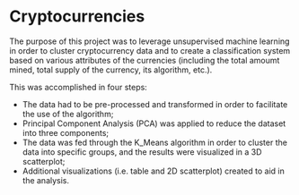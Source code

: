 # Cryptocurrencies

The purpose of this project was to leverage unsupervised machine learning in order to cluster cryptocurrency data and to create a classification system based on various attributes of the currencies (including the total amoumt mined, total supply of the currency, its algorithm, etc.).

This was accomplished in four steps:

- The data had to be pre-processed and transformed in order to facilitate the use of the algorithm;
- Principal Component Analysis (PCA) was applied to reduce the dataset into three components;
- The data was fed through the K_Means algorithm in order to cluster the data into specific groups, and the results were visualized in a 3D scatterplot;
- Additional visualizations (i.e. table and 2D scatterplot) created to aid in the analysis.
